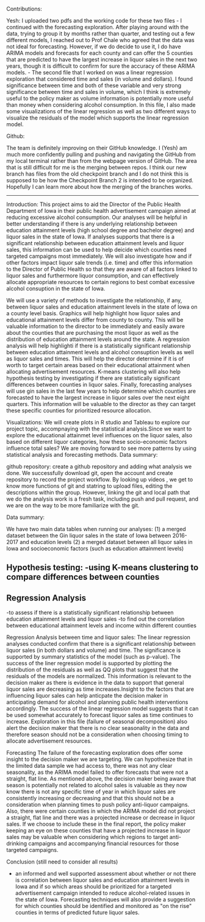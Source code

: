 Contributions:

Yesh: I uploaded two pdfs and the working code for these two files 
	- I continued with the forecasting exploration. After playing around with the data, trying to group it by months rather than quarter, and testing out a few different models, I 
reached out to Prof Chale who agreed that the data was not ideal for forecasting. However, if we do decide to use it, I do have ARIMA models and forecasts for each county and can offer the 5 
counties that are predicted to have the largest increase in liquor sales in the next two years, though it is difficult to confirm for sure the accuracy of these ARIMA models. 
	- The second file that I worked on was a linear regression exploration that considered time and sales (in volume and dollars). I found significance between time and both of these 
variable and very strong significance between time and sales in volume, which I think is extremely useful to the policy maker as volume information is potentially more useful than money when 
considering alcohol consumption. In this file, I also made some visualizations of the linear regression as well as two different ways to visualize the residuals of the  model which supports 
the linear regression model. 




Github:

The team is definitely improving on their GitHub knowledge. I (Yesh) am much more confidently pulling and pushing and navigating the GitHub from my local terminal rather than from the 
webpage version of GitHub. The area that is still difficult for me is the merging between repos. I think our new branch has files from the old checkpoint branch and I do not think this is 
supposed to be how the Checkpoint Branch 2 is intended to be organized. Hopefully I can learn more about how the merging of the branches works. 

---------------------------------------------------------------------------------------------------------------------------------------------------------------------------------------------


Introduction:
This project aims to aid the Director of the Public Health Department of Iowa in their public health advertisement campaign aimed at reducing excessive alcohol consumption. Our analyses will 
be helpful in better understanding if there is any underlying relationship between education attainment levels (high school degree and bachelor degree) and liquor sales in the state of Iowa. 
If analyses supports that there is a significant relationship between education attainment levels and liquor sales, this information can be used to help deicide which counties need targeted 
campaigns most immediately. We will also investigate how and if other factors impact liquor sale trends (i.e. time) and offer this information to the Director of Public Health so that they 
are aware of all factors linked to liquor sales and furthermore liquor consumption, and can effectively allocate appropriate resources to certain regions to best combat excessive alcohol 
consuption in the state of Iowa. 

We will use a variety of methods to investigate the relationship, if any, between liquor sales and education attainment levels in the state of Iowa on a county level basis. Graphics will help 
highlight how liquor sales and educational attainment levels differ from county to county. This will be valuable information to the director to be immediately and easily aware about the 
counties that are purchasing the most liquor as well as the distribution of education attainment levels around the state. A regression analysis will help highlighti if there is a 
statistically significant relationship between education attainment levels and alcohol consuption levels as well as liquor sales and times. This will help the director determine if it is of 
worth to target certain areas based on their educational attainment when allocating advertisement resources. K-means clustering will also help hypothesis testing by investigating if there are statistically significant 
differences between counties in liquor sales. Finally, forecasting analyses will use gin sales in the last few years to help determine which counties are forecasted to have the largest 
increase in liquor sales over the next eight quarters. This information will be valuable to the director as they can target these specific counties for prioritized resource allocation.


Visualizations:
We will create plots in R studio and Tableau to explore our project topic, accompnaying with the statistical analysis.Since we want to explore the educational attainmet level influences on 
the liquor sales, also based on different liquor categories, how these socio-economic factors influence total sales? We are moving forward to see more patterns by using statistical analysis 
and forecasting methods.
Data summary:



github repository: create a github repository and adding what analysis we done. We successfully download git, open the account and create repository to record the project workflow. By looking 
up videos , we get to know more functions of git and statring to upload files, editing the descriptions within the group. However, linking the git and local path that we do the analysis work 
is a fresh task, including push and pull request, and we are on the way to be more familiarize with the git.

Data summary:

We have two main data tables when running our analyses:
(1) a merged dataset between the Gin liquor sales in the state of Iowa  between 2016-2017 and education levels
(2) a merged dataset between all liquor sales in Iowa and socioeconomic factors (such as education attainment levels)


Hypothesis testing:
-using K-means clustering to compare differences between counties
---------------------
Regression Analysis
----------------------
-to assess if there is a statistically significant relationship between education attainment levels and liquor sales 
-to find out the correlation between educational attainment levels and income within different counties

Regression Analysis between time and liquor sales: The linear regression analyses conducted confirm that there is a significant relationship between liquor sales (in both dollars and 
volume) and time. The significance is supported by summary statistics of the model (such as p-value). The success of the liner regression model is supported by plotting the distribution of 
the residuals as well as QQ plots that suggest that the residuals of the models are normalized. This information is relevant to the decision maker as there is evidence in the data to support 
that general liquor sales are decreasing as time increases.Insight to the factors that are influencing liquor sales can help anticpate the decision maker in anticipating demand for alcohol 
and planning public health interventions accordingly.  The success of the linear regression model suggests that it can be used somewhat accurately to forecast liquor sales as time 
continues to increase. Exploration in this file (failure of seasonal decomposition) also alert the decision maker that there is no clear seasonality in 
the data and therefore season should not be a consideration when choosing timing to allocate advertisement resources.   

Forecasting 
The failure of the forecasting exploration does offer some insight to the decision maker we are targeting. We can hypothesize that in the limited data sample we had access to, there was not 
any clear seasonality, as the ARIMA model failed to offer forecasts that were not a straight, flat line. As mentioned above, the decision maker being aware that season is potentially not 
related to alcohol sales is valuable as they now know there is not any specific time of year in which liquor sales are consistently increasing or decreasing and that this should not be a 
consideration when planning times to push policy anti-liquor campaigns. Also, there were certain counties in which the ARIMA model did not project a straight, flat line and there was a 
projected increase or decrease in liquor sales. If we choose to include these in the final report, the policy maker keeping an eye on these counties that have a projected increase in liquor 
sales may be valuable when considering which regions to target anti-drinking campaigns and accompanying financial resources for those targeted campaigns.

Conclusion (still need to consider all results)
- an informed and well supported assessment about whether or not there is correlation between liquor sales and education attainment levels in Iowa and if so which areas should be prioritized 
for a targeted advertisement campaign intended to reduce alcohol-related issues in the state of Iowa. Forecasting techniques will also provide a suggestion for which counties should be 
identified and monitored as "on the rise" counties in terms of predicted future liquor sales.
